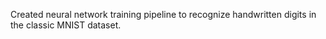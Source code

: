 Created neural network training pipeline to recognize handwritten digits in the classic MNIST dataset.
